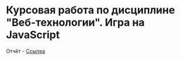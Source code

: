 # Курсовая работа по дисциплине "Веб-технологии". Игра на JavaScript
Отчёт - [Ссылка](https://1drv.ms/b/s!AjKfyrV7j1k3-Qib8ADHhzGAwj6z)
